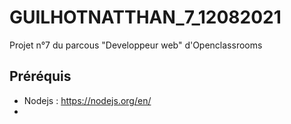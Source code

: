 # GUILHOTNATTHAN_7_12082021
Projet n°7 du parcous "Developpeur web" d'Openclassrooms

## Préréquis

- Nodejs : https://nodejs.org/en/
- 
